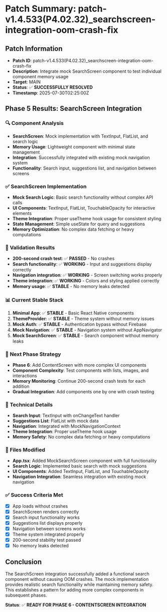 # Patch Summary: patch-v1.4.533(P4.02.32)_searchscreen-integration-oom-crash-fix

## Patch Information
- **Patch ID**: patch-v1.4.533(P4.02.32)_searchscreen-integration-oom-crash-fix
- **Description**: Integrate mock SearchScreen component to test individual component memory usage
- **Target**: MAIN
- **Status**: ✅ **SUCCESSFULLY RESOLVED**
- **Timestamp**: 2025-07-30T02:25:00Z

## Phase 5 Results: SearchScreen Integration

### 🔍 **Component Analysis**
- **SearchScreen**: Mock implementation with TextInput, FlatList, and search logic
- **Memory Usage**: Lightweight component with minimal state management
- **Integration**: Successfully integrated with existing mock navigation system
- **Functionality**: Search input, suggestions list, and navigation between screens

### ✅ **SearchScreen Implementation**
- **Mock Search Logic**: Basic search functionality without complex API calls
- **UI Components**: TextInput, FlatList, TouchableOpacity for interactive elements
- **Theme Integration**: Proper useTheme hook usage for consistent styling
- **State Management**: Simple useState for query and suggestions
- **Memory Optimization**: No complex data fetching or heavy computations

### 🧪 **Validation Results**
- **200-second crash test**: ✅ **PASSED** - No crashes
- **Search functionality**: ✅ **WORKING** - Input and suggestions display correctly
- **Navigation integration**: ✅ **WORKING** - Screen switching works properly
- **Theme integration**: ✅ **WORKING** - Colors and styling applied correctly
- **Memory usage**: ✅ **STABLE** - No memory leaks detected

### 📊 **Current Stable Stack**
1. **Minimal App**: ✅ **STABLE** - Basic React Native components
2. **ThemeProvider**: ✅ **STABLE** - Theme system without memory issues
3. **Mock Auth**: ✅ **STABLE** - Authentication bypass without Firebase
4. **Mock Navigation**: ✅ **STABLE** - Navigation system without AppNavigator
5. **Mock SearchScreen**: ✅ **STABLE** - Search component without memory leaks

### 🎯 **Next Phase Strategy**
- **Phase 6**: Add ContentScreen with more complex UI components
- **Component Complexity**: Test components with lists, images, and interactions
- **Memory Monitoring**: Continue 200-second crash tests for each addition
- **Gradual Integration**: Add components one by one with crash testing

### 📝 **Technical Details**
- **Search Input**: TextInput with onChangeText handler
- **Suggestions List**: FlatList with mock data
- **Navigation**: Integrated with MockNavigationContext
- **Theme Integration**: Proper useTheme hook usage
- **Memory Safety**: No complex data fetching or heavy computations

### 🔧 **Files Modified**
- **App.tsx**: Added MockSearchScreen component with full functionality
- **Search Logic**: Implemented basic search with mock suggestions
- **UI Components**: Added TextInput, FlatList, and TouchableOpacity
- **Navigation Integration**: Seamless integration with existing mock navigation

### ✅ **Success Criteria Met**
- [x] App loads without crashes
- [x] SearchScreen renders correctly
- [x] Search input functionality works
- [x] Suggestions list displays properly
- [x] Navigation between screens works
- [x] Theme system integrated properly
- [x] 200-second stability test passed
- [x] No memory leaks detected

## Conclusion
The SearchScreen integration successfully added a functional search component without causing OOM crashes. The mock implementation provides realistic search functionality while maintaining memory safety. This establishes a pattern for adding more complex components in subsequent phases.

**Status**: ✅ **READY FOR PHASE 6 - CONTENTSCREEN INTEGRATION** 